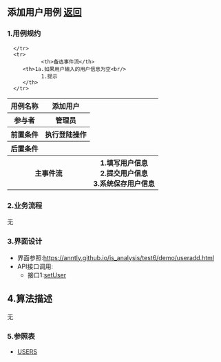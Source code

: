 ## 添加用户用例 [返回](../README.MD)

### 1.用例规约

<table>
      <tr>
			   <th>用例名称</th>
			   <th>添加用户</th>
      </tr>
      <tr>
			   <th>参与者</th>
			   <th>管理员</th>
      </tr>
      <tr>
			   <th>前置条件</th>
			   <th>执行登陆操作</th>
      </tr>
      <tr>
			   <th>后置条件</th>
			   <th></th>
      </tr>
      <tr>
			   <th colspan="2">主事件流</th>
         <th >1.填写用户信息<br/>
              2.提交用户信息<br/>
              3.系统保存用户信息
         </th>
      </tr>
      <tr>

      </tr>
      <tr>
			   <th>备选事件流</th>
         <th>1a.如果用户输入的用户信息为空<br/>
               1.提示
         </th>
      </tr>
</table>

### 2.业务流程

  无

### 3.界面设计
  * 界面参照:https://anntly.github.io/is_analysis/test6/demo/useradd.html
  * API接口调用:
    * 接口1:[setUser](../接口/addUser.md)

## 4.算法描述
  无

### 5.参照表
* [USERS](../数据库设计.md/#USERS)
